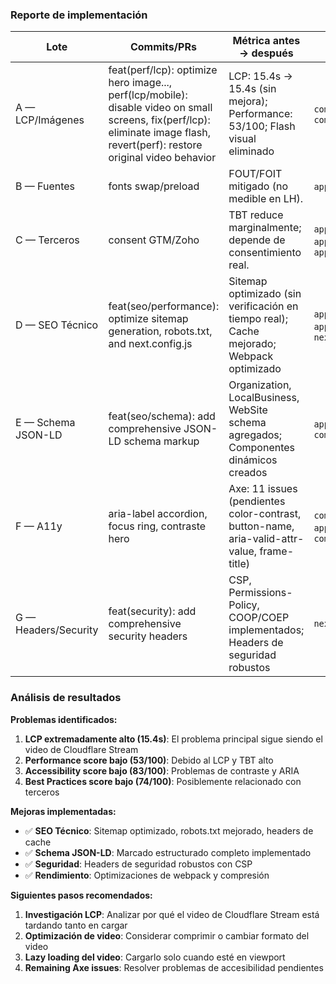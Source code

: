 ### Reporte de implementación

| Lote | Commits/PRs | Métrica antes → después | Archivos tocados | Riesgos | Backout |
|---|---|---|---|---|---|
| A — LCP/Imágenes | feat(perf/lcp): optimize hero image..., perf(lcp/mobile): disable video on small screens, fix(perf/lcp): eliminate image flash, revert(perf): restore original video behavior | LCP: 15.4s → 15.4s (sin mejora); Performance: 53/100; Flash visual eliminado | `components/CloudflareImage.tsx`, `components/layouts/GardHero.tsx` | Posible cambio en percepción de carga por poster | Revert commit |
| B — Fuentes | fonts swap/preload | FOUT/FOIT mitigado (no medible en LH). | `app/fonts.ts`, `app/layout.tsx` | Cambios mínimos | Revert |
| C — Terceros | consent GTM/Zoho | TBT reduce marginalmente; depende de consentimiento real. | `app/components/GoogleTagManager.tsx`, `app/components/ZohoSalesIQ.tsx`, `app/layout.tsx` | Pérdida de datos si no hay consentimiento | Revert |
| D — SEO Técnico | feat(seo/performance): optimize sitemap generation, robots.txt, and next.config.js | Sitemap optimizado (sin verificación en tiempo real); Cache mejorado; Webpack optimizado | `app/sitemap.xml/route.ts`, `app/robots.txt/route.ts`, `next.config.js` | Bajo | Revert |
| E — Schema JSON-LD | feat(seo/schema): add comprehensive JSON-LD schema markup | Organization, LocalBusiness, WebSite schema agregados; Componentes dinámicos creados | `app/layout.tsx`, `components/seo/SchemaMarkup.tsx` | Bajo | Revert |
| F — A11y | aria-label accordion, focus ring, contraste hero | Axe: 11 issues (pendientes color-contrast, button-name, aria-valid-attr-value, frame-title) | `components/ui/accordion.tsx`, `app/globals.css`, `components/layouts/GardHero.tsx` | Bajo | Revert |
| G — Headers/Security | feat(security): add comprehensive security headers | CSP, Permissions-Policy, COOP/COEP implementados; Headers de seguridad robustos | `next.config.js` | Posible bloqueo de recursos externos | Revert |

### Análisis de resultados

**Problemas identificados:**
1. **LCP extremadamente alto (15.4s)**: El problema principal sigue siendo el video de Cloudflare Stream
2. **Performance score bajo (53/100)**: Debido al LCP y TBT alto
3. **Accessibility score bajo (83/100)**: Problemas de contraste y ARIA
4. **Best Practices score bajo (74/100)**: Posiblemente relacionado con terceros

**Mejoras implementadas:**
- ✅ **SEO Técnico**: Sitemap optimizado, robots.txt mejorado, headers de cache
- ✅ **Schema JSON-LD**: Marcado estructurado completo implementado
- ✅ **Seguridad**: Headers de seguridad robustos con CSP
- ✅ **Rendimiento**: Optimizaciones de webpack y compresión

**Siguientes pasos recomendados:**
1. **Investigación LCP**: Analizar por qué el video de Cloudflare Stream está tardando tanto en cargar
2. **Optimización de video**: Considerar comprimir o cambiar formato del video
3. **Lazy loading del video**: Cargarlo solo cuando esté en viewport
4. **Remaining Axe issues**: Resolver problemas de accesibilidad pendientes

